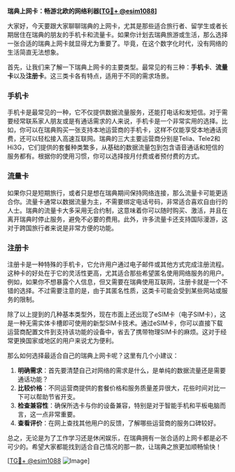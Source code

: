 **瑞典上网卡：畅游北欧的网络利器[[TG💪+ @esim1088](https://t.me/s/esim1088)]**

大家好，今天要跟大家聊聊瑞典的上网卡，尤其是那些适合旅行者、留学生或者长期居住在瑞典的朋友的手机卡和流量卡。如果你计划去瑞典旅游或生活，那么选择一张合适的瑞典上网卡就显得尤为重要了。毕竟，在这个数字化时代，没有网络的生活简直无法想象。

首先，让我们来了解一下瑞典上网卡的主要类型。最常见的有三种：**手机卡**、**流量卡**以及**注册卡**。这三类卡各有特点，适用于不同的需求场景。

### 手机卡

手机卡是最常见的一种，它不仅提供数据流量服务，还能打电话和发短信。对于需要经常联系家人朋友或是有通话需求的人来说，手机卡是一个非常实用的选择。比如，你可以在瑞典购买一张支持本地运营商的手机卡，这样不仅能享受本地通话资费，还可以轻松接入高速互联网。瑞典的三大主要运营商分别是Telia、Tele2和Hi3G，它们提供的套餐种类繁多，从基础的数据流量包到包含语音通话和短信的服务都有。根据你的使用习惯，你可以选择按月付费或者预付费的方式。

### 流量卡

如果你只是短期旅行，或者只是想在瑞典期间保持网络连接，那么流量卡可能更适合你。流量卡通常以数据流量为主，不需要绑定电话号码，非常适合喜欢自由行的人士。瑞典的流量卡大多采用无合约制，这意味着你可以随时购买、激活，并且在离开瑞典时停止服务，避免不必要的费用。此外，许多流量卡还支持国际漫游，这对于跨国旅行者来说是非常方便的功能。

### 注册卡

注册卡是一种特殊的手机卡，它允许用户通过电子邮件或其他方式完成注册流程。这种卡的好处在于它的灵活性更高，尤其适合那些希望匿名使用网络服务的用户。例如，如果你不想暴露个人信息，但又需要在瑞典使用互联网，注册卡就是一个不错的选择。不过需要注意的是，由于其匿名性质，这类卡可能会受到某些网站或服务的限制。

除了以上提到的几种基本类型外，现在市面上还出现了eSIM卡（电子SIM卡），这是一种无需实体卡槽即可使用的新型SIM卡技术。通过eSIM卡，你可以直接下载运营商配置文件到支持该功能的设备中，省去了携带物理SIM卡的麻烦。这对于经常更换国家或地区的用户来说尤为便利。

那么如何选择最适合自己的瑞典上网卡呢？这里有几个小建议：

1. **明确需求**：首先要清楚自己对网络的需求是什么，是单纯的数据流量还是需要通话功能？
2. **比较价格**：不同运营商提供的套餐价格和服务质量差异很大，花些时间对比一下可以帮助节省开支。
3. **检查兼容性**：确保所选卡与你的设备兼容，特别是对于智能手机和平板电脑而言，这一点非常重要。
4. **查看评价**：在网上查找其他用户的反馈，了解哪些运营商的服务口碑较好。

总之，无论是为了工作学习还是休闲娱乐，在瑞典拥有一张合适的上网卡都是必不可少的。希望大家都能找到适合自己情况的那一款，让瑞典之旅更加顺畅愉快！

[[TG💪+ @esim1088](https://t.me/s/esim1088) ![Image](https://i.postimg.cc/4NQfJmqS/Snipaste-2025-05-13-00-14-12.png)]